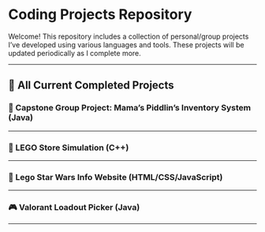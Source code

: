 #  Coding Projects Repository

Welcome! This repository includes a collection of personal/group projects I’ve developed using various languages and tools.  These projects will be updated periodically as I complete more.

---

## 🔧 All Current Completed Projects

### 🧶 Capstone Group Project: Mama’s Piddlin’s Inventory System (Java)

----

### 🧱 LEGO Store Simulation (C++)

----

### 🌌 Lego Star Wars Info Website (HTML/CSS/JavaScript)

----

### 🎮 Valorant Loadout Picker (Java)

----



